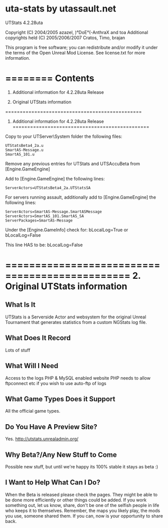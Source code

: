# uta-stats by utassault.net

UTStats 4.2.28uta

Copyright (C) 2004/2005 azazel, )°DoE°(-AnthraX and toa
Additional copyrights held (C) 2005/2006/2007 Cratos, Timo, brajan

This program is free software; you can redistribute and/or modify
it under the terms of the Open Unreal Mod License.
See license.txt for more information.

========
Contents
========

1. Additional information for 4.2.28uta Release

2. Original UTStats information

===============================================
1. Additional information for 4.2.28uta Release
===============================================

Copy to your UTServer\System folder the following files:

	UTStatsBeta4_2a.u
	SmartAS-Message.u
	SmartAS_101.u

Remove any previous entries for UTStats and UTSAccuBeta from [Engine.GameEngine]

Add to [Engine.GameEngine] the following lines:

	ServerActors=UTStatsBeta4_2a.UTStatsSA

For servers running assault, additionally add to [Engine.GameEngine] the following lines:

	ServerActors=SmartAS-Message.SmartASMessage
	ServerActors=SmartAS_101.SmartAS_SA
	ServerPackages=SmartAS-Message

Under the [Engine.GameInfo] check for:
bLocalLog=True or bLocalLog=False

This line HAS to be:
bLocalLog=False

===============================================
2. Original UTStats information
===============================================


What Is It
----------
UTStats is a Serverside Actor and websystem for the original Unreal Tournament 
that generates statistics from a custom NGStats log file.


What Does It Record
-------------------
Lots of stuff


What Will I Need
----------------
Access to the logs
PHP & MySQL enabled website
PHP needs to allow ftpconnect etc if you wish to use auto-ftp of logs


What Game Types Does it Support
-------------------------------
All the official game types.


Do You Have A Preview Site?
-------------------------------
Yes. http://utstats.unrealadmin.org/


Why Beta?/Any New Stuff to Come
-------------------------------
Possible new stuff, but until we're happy its 100% stable it stays as beta :)


I Want to Help What Can I Do?
-----------------------------
When the Beta is released please check the pages.
They might be able to be done more efficiently or other things could be added.
If you work something out, let us know, share, don't be one of the selfish people 
in life who keeps it to themselves.
Remember, the maps you likely play, the mods you use, someone shared them. 
If you can, now is your opportunity to share back.